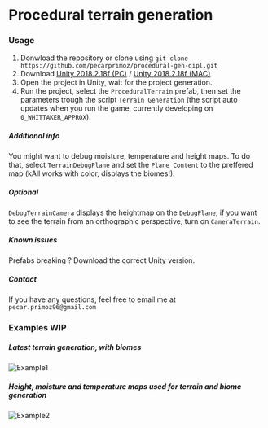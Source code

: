 # Procedural terrain generation
### Usage
1. Donwload the repository or clone using `git clone https://github.com/pecarprimoz/procedural-gen-dipl.git` 
2. Download [Unity 2018.2.18f 
(PC)](https://unity3d.com/get-unity/download?thank-you=update&download_nid=59169&os=Win) / [Unity 2018.2.18f 
(MAC)](https://unity3d.com/get-unity/download?thank-you=update&download_nid=59169&os=Mac)
3. Open the project in Unity, wait for the project generation.
4. Run the project, select the `ProceduralTerrain` prefab, then set the parameters trough the script `Terrain Generation` (the script auto updates when you 
run the game, currently developing on `0_WHITTAKER_APPROX`).
##### Additional info
You might want to debug moisture, temperature and height maps. To do that, select `TerrainDebugPlane` and set the `Plane Content` to the preffered map (kAll works with color, displays the biomes!).
##### Optional
`DebugTerrainCamera` displays the heightmap on the `DebugPlane`, if you want to see the terrain from an 
orthographic perspective, turn on `CameraTerrain`.
##### Known issues
Prefabs breaking ? Download the correct Unity version.
##### Contact
If you have any questions, feel free to email me at `pecar.primoz96@gmail.com`
### Examples WIP
##### Latest terrain generation, with biomes
![Example1](https://raw.githubusercontent.com/pecarprimoz/procedural-gen-dipl/master/Screens/wip1.png)
##### Height, moisture and temperature maps used for terrain and biome generation
![Example2](https://raw.githubusercontent.com/pecarprimoz/procedural-gen-dipl/master/Screens/height_moist_temp.png)

